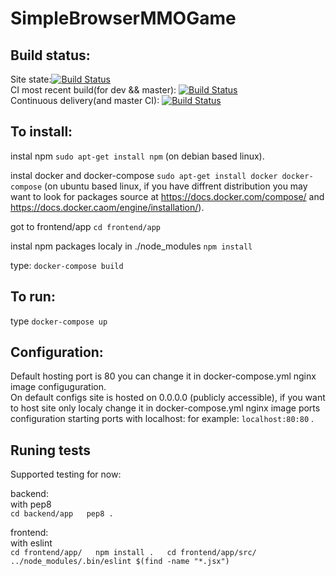 # SimpleBrowserMMOGame

## Build status:
Site state:[![Build Status](http://195.181.223.71:8080/buildStatus/icon?job=Run-site)](http://195.181.223.71:8080/job/Run-site/)  
CI most recent build(for dev && master): [![Build Status](http://195.181.223.71:8080/buildStatus/icon?job=site-ci)](http://195.181.223.71:8080/job/site-ci/)  
Continuous delivery(and master CI): [![Build Status](http://195.181.223.71:8080/buildStatus/icon?job=site-ci-cd)](http://195.181.223.71:8080/job/site-ci-cd/)  
  
## To install:
instal npm `sudo apt-get install npm` (on debian based linux).  
  
instal docker and docker-compose  `sudo apt-get install docker docker-compose` (on ubuntu based linux, if you have diffrent distribution you may want to look for packages source at https://docs.docker.com/compose/ and https://docs.docker.caom/engine/installation/).  
  
got to frontend/app `cd frontend/app`  
  
instal npm packages localy in ./node_modules `npm install` 
  
type: `docker-compose build`   
  

## To run:
type `docker-compose up`

  
## Configuration:
Default hosting port is 80 you can change it in docker-compose.yml nginx image configuguration.  
On default configs site is hosted on 0.0.0.0 (publicly accessible), if you want to host site only localy change it in docker-compose.yml nginx image ports configuration starting ports with localhost: for example: `localhost:80:80` . 

## Runing tests
Supported testing for now:  

  backend:  
    with pep8  
      `cd backend/app  
      pep8 .`  

  frontend:  
    with eslint  
      `cd frontend/app/  
       npm install .  
       cd frontend/app/src/  
       ../node_modules/.bin/eslint $(find -name "*.jsx")`  
